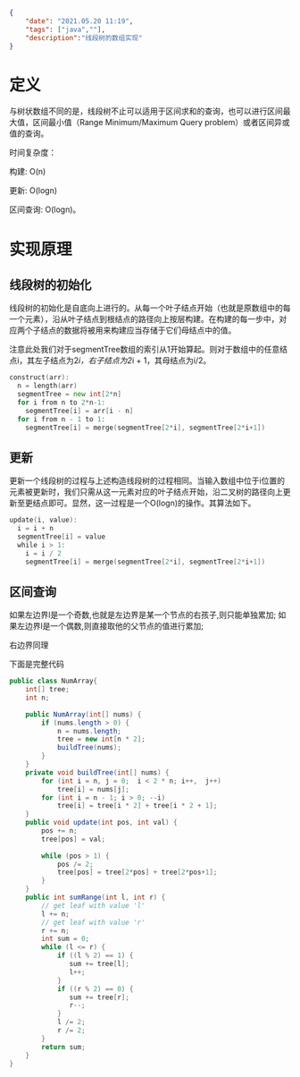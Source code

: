 ```json
{  
    "date": "2021.05.20 11:19", 
    "tags": ["java",""], 
    "description":"线段树的数组实现"
}
```

# 定义
与树状数组不同的是，线段树不止可以适用于区间求和的查询，也可以进行区间最大值，区间最小值（Range Minimum/Maximum Query problem）或者区间异或值的查询。

时间复杂度：

构建: O(n)

更新: O(logn)

区间查询: O(logn)。

# 实现原理

## 线段树的初始化

线段树的初始化是自底向上进行的。从每一个叶子结点开始（也就是原数组中的每一个元素），沿从叶子结点到根结点的路径向上按层构建。在构建的每一步中，对应两个子结点的数据将被用来构建应当存储于它们母结点中的值。

注意此处我们对于segmentTree数组的索引从1开始算起。则对于数组中的任意结点i，其左子结点为2*i，右子结点为2*i + 1，其母结点为i/2。

```go
construct(arr):
  n = length(arr)
  segmentTree = new int[2*n]
  for i from n to 2*n-1:
    segmentTree[i] = arr[i - n]
  for i from n - 1 to 1:
    segmentTree[i] = merge(segmentTree[2*i], segmentTree[2*i+1])
```

## 更新

更新一个线段树的过程与上述构造线段树的过程相同。当输入数组中位于i位置的元素被更新时，我们只需从这一元素对应的叶子结点开始，沿二叉树的路径向上更新至更结点即可。显然，这一过程是一个O(logn)的操作。其算法如下。

```go
update(i, value):
  i = i + n
  segmentTree[i] = value
  while i > 1:
    i = i / 2
    segmentTree[i] = merge(segmentTree[2*i], segmentTree[2*i+1])
```

## 区间查询

如果左边界l是一个奇数,也就是左边界是某一个节点的右孩子,则只能单独累加; 如果左边界l是一个偶数,则直接取他的父节点的值进行累加;

右边界同理

下面是完整代码

```java
public class NumArray{
    int[] tree;
    int n;
    
    public NumArray(int[] nums) {
        if (nums.length > 0) {
            n = nums.length;
            tree = new int[n * 2];
            buildTree(nums);
        }
    }
    private void buildTree(int[] nums) {
        for (int i = n, j = 0;  i < 2 * n; i++,  j++)
            tree[i] = nums[j];
        for (int i = n - 1; i > 0; --i)
            tree[i] = tree[i * 2] + tree[i * 2 + 1];
    }
    public void update(int pos, int val) {
        pos += n;
        tree[pos] = val;
        
        while (pos > 1) {
            pos /= 2;
            tree[pos] = tree[2*pos] + tree[2*pos+1];
        }
    }
    public int sumRange(int l, int r) {
        // get leaf with value 'l'
        l += n;
        // get leaf with value 'r'
        r += n;
        int sum = 0;
        while (l <= r) {
            if ((l % 2) == 1) {
               sum += tree[l];
               l++;
            }
            if ((r % 2) == 0) {
               sum += tree[r];
               r--;
            }
            l /= 2;
            r /= 2;
        }
        return sum;
    }
}
```
